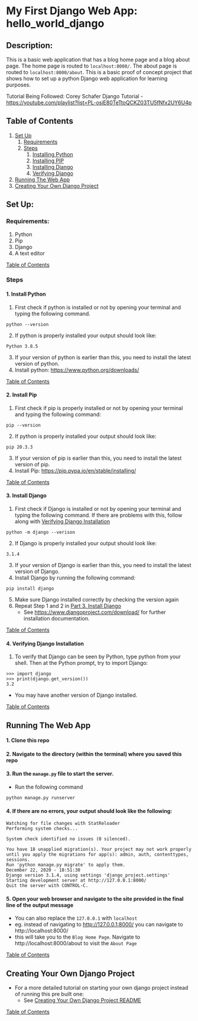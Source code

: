 # My First Django Web App: hello_world_django

## Description:
This is a basic web application that has a blog home page and a blog about page. The home page is routed to `localhost:8000/`. The about page is routed to `localhost:8000/about`. This is a basic proof of concept project that shows how to set up a python Django web application for learning purposes.

Tutorial Being Followed: Corey Schafer Django Tutorial - https://youtube.com/playlist?list=PL-osiE80TeTtoQCKZ03TU5fNfx2UY6U4p

<a name="table-of-contents"></a>
## Table of Contents
1. [Set Up](#setup)
    1. [Requirements](#requirements)
    2. [Steps](#steps)
        1. [Installing Python](#part-1)
        2. [Installing PIP](#part-2)
        3. [Installing Django](#part-3)
        3. [Verifying Django](#part-4)
2. [Running The Web App](#running-the-web-app)
3. [Creating Your Own Django Project](#creating-your-own-django-project)

<a name="setup"></a>
## Set Up:

<a name="requirements"></a>
### Requirements:
1. Python
2. Pip
3. Django
4. A text editor

[Table of Contents](#table-of-contents)

<a name="steps"></a>
### Steps

<a name="part-1"></a>
#### 1. Install Python
1. First check if python is installed or not by opening your terminal and typing the following command.
```
python --version
```  
2. If python is properly installed your output should look like:
```
Python 3.8.5
```

3. If your version of python is earlier than this, you need to install the latest version of python.
4. Install python: https://www.python.org/downloads/

[Table of Contents](#table-of-contents)

<a name="part-2"></a>
#### 2. Install Pip
1. First check if pip is properly installed or not by opening your terminal and typing the following command:
```
pip --version
```

2. If python is properly installed your output should look like:
```
pip 20.3.3
```

3. If your version of pip is earlier than this, you need to install the latest version of pip.
4. Install Pip: https://pip.pypa.io/en/stable/installing/

[Table of Contents](#table-of-contents)

<a name="part-3"></a>
#### 3. Install Django
1. First check if Django is installed or not by opening your terminal and typing the following command.
If there are problems with this, follow along with [Verifying Django Installation](#part-4)
```
python -m django --verison
```
2. If Django is properly installed your output should look like:
  ```
  3.1.4
  ```

3. If your version of Django is earlier than this, you need to install the latest version of Django.
4. Install Django by running the following command:
```
pip install django
```
5. Make sure Django installed correctly by checking the version again
  1. Repeat Step 1 and 2 in [Part 3. Install Django](#part-3)
      * See https://www.djangoproject.com/download/ for further installation documentation.

[Table of Contents](#table-of-contents)

<a name="part-4"></a>
#### 4. Verifying Django Installation
1. To verify that Django can be seen by Python, type python from your shell. Then at the Python prompt, try to import Django:
```
>>> import django
>>> print(django.get_version())
3.2
```
* You may have another version of Django installed.

[Table of Contents](#table-of-contents)

<a name="running-the-web-app"></a>
## Running The Web App
#### 1. Clone this repo
#### 2. Navigate to the directory (within the terminal) where you saved this repo
#### 3. Run the `manage.py` file to start the server.
* Run the following command
```
python manage.py runserver
```

#### 4. If there are no errors, your output should look like the following:

```
Watching for file changes with StatReloader
Performing system checks...

System check identified no issues (0 silenced).

You have 18 unapplied migration(s). Your project may not work properly until you apply the migrations for app(s): admin, auth, contenttypes, sessions.
Run 'python manage.py migrate' to apply them.
December 22, 2020 - 18:51:30
Django version 3.1.4, using settings 'django_project.settings'
Starting development server at http://127.0.0.1:8000/
Quit the server with CONTROL-C.

```

#### 5. Open your web browser and navigate to the site provided in the final line of the output message
 * You can also replace the `127.0.0.1` with `localhost`
 * eg. instead of navigating to http://127.0.0.1:8000/ you can navigate to http://localhost:8000/
 * this will take you to the `Blog Home Page`. Navigate to http://localhost:8000/about to visit the `About Page`

[Table of Contents](#table-of-contents)

<a name="creating-your-own-django-project"></a>
## Creating Your Own Django Project
* For a more detailed tutorial on starting your own django project instead of running this pre built one:
    * See [Creating Your Own Django Project README](https://github.com/M4GICB/hello_world_django/blob/main/creating_your_own_django_project.md)

[Table of Contents](#table-of-contents)
